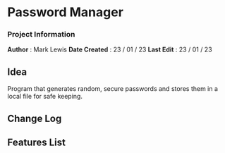 # Password Manager

### Project Information
**Author** : Mark Lewis
**Date Created** : 23 / 01 / 23
**Last Edit** : 23 / 01 / 23

## Idea

Program that generates random, secure passwords and stores them in a local file for safe keeping.

## Change Log

## Features List